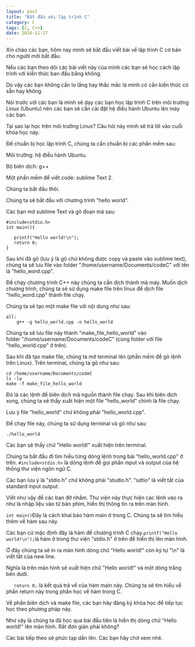 ```yaml
---
layout: post
title: "Bắt đầu với lập trình C"
category: C
tags: [C, C++]
date: 2016-11-27
---
```

Xin chào các bạn, hôm nay mình sẽ bắt đầu viết bài về lập trình C cơ bản cho người mới bắt đầu. 

Nếu các bạn theo dõi các bài viết này của mình các bạn sẽ học cách lập trình với kiến thức ban đầu bằng không. 

Do vậy các bạn không cần lo lắng hay thắc mắc là mình có cần kiến thức có sẵn hay không.

Nói trước với các bạn là mình sẽ dạy các bạn học lập trình C trên môi trường Linux (Ubuntu) nên các bạn sẽ cần cài đặt hệ điều hành Ubuntu lên máy các bạn. 

Tại sao lại học trên môi trường Linux? Câu hỏi này mình sẽ trả lời vào cuối khóa học này.

Để chuẩn bị học lập trình C, chúng ta cần chuẩn bị các phần mềm sau:

Môi trường: hệ điều hành Ubuntu.

Bộ biên dịch: g++

Một phần mềm để viết code: sublime Text 2.

Chúng ta bắt đầu thôi.

Chúng ta sẽ bắt đầu với chương trình "hello world".

Các bạn mở sublime Text và gõ đoạn mã sau:

```
#include<stdio.h>
int main(){

   printf("Hello world!\n");
   return 0;
}
```
Sau khi đã gõ (lưu ý là gõ chứ không được copy và paste vào sublime text), chúng ta sẽ lưu file vào folder "/home/username/Documents/codeC" với tên là "hello_word.cpp".

Để chạy chương trình C++ này chúng ta cần dịch thành mã máy. Muốn dịch chương trình, chúng ta sẽ sử dụng make file trên linux để dịch file "hello_word.cpp" thành file chạy.

Chúng ta sẽ tạo một make file với nội dung như sau:
```
all:
    g++ -g hello_world.cpp -o hello_world
```

Chúng ta sẽ lưu file này thành "make_file_hello_world" vào folder "/home/username/Documents/codeC" (cùng folder với file "hello_world.cpp" ở trên).

Sau khi đã tạo make file, chúng ta mở terminal lên (phần mềm để gõ lệnh trên Linux). Trên terminal, chúng ta gõ như sau:
```
cd /home/username/Documents/codeC
ls -la
make -f make_file_hello_world
```
Đó là các lệnh để biên dịch mã nguồn thành file chạy. Sau khi biên dịch xong, chúng ta sẽ thấy xuất hiện một file "hello_world" chính là file chạy. 

Lưu ý file "hello_world" chứ không phải "hello_world.cpp".

Để chạy file này, chúng ta sử dụng terminal và gõ như sau:

```
./hello_world
```
Các bạn sẽ thấy chữ "Hello world!" xuất hiện trên terminal.

Chúng ta bắt đầu đi tìm hiểu từng dòng lệnh trong bài "hello_world.cpp" ở trên.
```#include<stdio.h>``` là dòng lệnh để gọi phần input và output của hệ thống thư viện ngôn ngữ C.

Các bạn lưu ý là "stdio.h" chứ không phải "studio.h". "sdtio" là viết tắt của standard input output. 

Viết như vậy để các bạn đỡ nhầm. Thư viện này thực hiện các lệnh vào ra như là nhập liệu vào từ bàn phím, hiển thị thông tin ra trên màn hình.

```int main()```Đây là cách khai báo hàm main ở trong C. Chúng ta sẽ tìm hiểu thêm về hàm sau này. 

Các bạn cứ mặc định đây là hàm để chương trình C chạy.```printf("Hello world!\n");```là hàm ở trong thư viện "stdio.h" ở trên để hiển thị lên màn hình. 

Ở đây chúng ta sẽ in ra màn hình dòng chữ "Hello world!" còn ký tự "\n" là viết tắt của new line.

Nghĩa là trên màn hình sẽ xuất hiện chữ "Hello world!" và một dòng trắng bên dưới.

```   return 0;``` là kết quả trả về của hàm main này. Chúng ta sẽ tìm hiểu về phần return này trong phần học về hàm trong C.

Về phần biên dịch và make file, các bạn hãy đăng ký khóa học để tiếp tục học theo phương pháp này.

Như vậy là chúng ta đã học qua bài đầu tiên là hiển thị dòng chữ "Hello world!" lên màn hình. Rất đơn giản phải không? 

Các bài tiếp theo sẽ phức tạp dần lên. Các bạn hãy chờ xem nhé.



